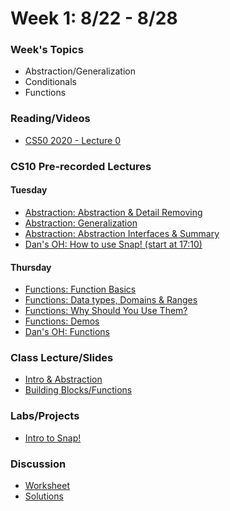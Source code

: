 # Week 1: 8/22 - 8/28

### Week's Topics

* Abstraction/Generalization
* Conditionals
* Functions

### Reading/Videos

* [CS50 2020 - Lecture 0](https://video.cs50.io/YoXxevp1WRQ?screen=mu28ADhzRQE&start=4008)

### CS10 Pre-recorded Lectures

#### Tuesday

* [Abstraction: Abstraction & Detail Removing](https://drive.google.com/drive/folders/1Yf5LTBwdzw4I_sf0l2k8sEoNxhu7wbpC)
* [Abstraction: Generalization](https://drive.google.com/drive/folders/1Yf5LTBwdzw4I_sf0l2k8sEoNxhu7wbpC)
* [Abstraction: Abstraction Interfaces & Summary](https://drive.google.com/drive/folders/1Yf5LTBwdzw4I_sf0l2k8sEoNxhu7wbpC)
* [Dan's OH: How to use Snap! \(start at 17:10\)](https://drive.google.com/drive/folders/1Yf5LTBwdzw4I_sf0l2k8sEoNxhu7wbpC)

#### Thursday

* [Functions: Function Basics](https://www.youtube.com/watch?v=79YPO5VqwBs&list=UUFgeEw03-By2WVDMkqTDRsQ&index=6)
* [Functions: Data types, Domains & Ranges](https://www.youtube.com/watch?v=vQ__GX7orrY&list=UUFgeEw03-By2WVDMkqTDRsQ&index=29)
* [Functions: Why Should You Use Them?](https://www.youtube.com/watch?v=UXcdUzrUpXo&list=UUFgeEw03-By2WVDMkqTDRsQ&index=19)
* [Functions: Demos](https://www.youtube.com/watch?v=PPhdYqxsCSQ&list=UUFgeEw03-By2WVDMkqTDRsQ&index=17)
* [Dan's OH: Functions](https://drive.google.com/drive/folders/1al0NYfHtmimou_PTGbK1Vns0DZfZW2Hh)

### Class Lecture/Slides

* [Intro & Abstraction](https://docs.google.com/presentation/d/1LZraU_kle-Y6U5sHs09TH0-ZmlNPjULnXN4McnH3fHg/edit?usp=sharing)
* [Building Blocks/Functions](https://docs.google.com/presentation/d/19W-tW5DrHJm-8wN1zMWNH7VgycYgZUvMLBrrjL6e_Xk/edit?usp=sharing)

### Labs/Projects

* [Intro to Snap!](../../snap-intro/)

### Discussion

* [Worksheet](https://drive.google.com/file/d/10iX8zbsK3Y6Z7jhhnVP7Rls50ZAFAQU7/view?usp=sharing)
* [Solutions](https://drive.google.com/file/d/1daQy9HFkUH6j5okeIGfQRxNu4iFPFGSw/view?usp=sharing)



